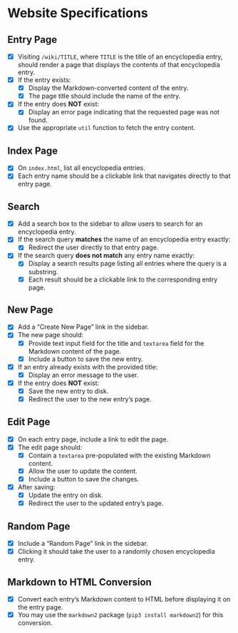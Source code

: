 # Website Specifications

## Entry Page

- [x] Visiting `/wiki/TITLE`, where `TITLE` is the title of an encyclopedia entry, should render a page that displays the contents of that encyclopedia entry.
- [x] If the entry exists:
  - [x] Display the Markdown-converted content of the entry.
  - [x] The page title should include the name of the entry.
- [x] If the entry does **NOT** exist:
  - [x] Display an error page indicating that the requested page was not found.
- [x] Use the appropriate `util` function to fetch the entry content.

## Index Page

- [x] On `index.html`, list all encyclopedia entries.
- [x] Each entry name should be a clickable link that navigates directly to that entry page.

## Search

- [x] Add a search box to the sidebar to allow users to search for an encyclopedia entry.
- [x] If the search query **matches** the name of an encyclopedia entry exactly:
  - [x] Redirect the user directly to that entry page.
- [x] If the search query **does not match** any entry name exactly:
  - [x] Display a search results page listing all entries where the query is a substring.
  - [x] Each result should be a clickable link to the corresponding entry page.

## New Page

- [x] Add a “Create New Page” link in the sidebar.
- [x] The new page should:
  - [x] Provide text input field for the title and `textarea` field for the Markdown content of the page.
  - [x] Include a button to save the new entry.
- [x] If an entry already exists with the provided title:
  - [x] Display an error message to the user.
- [x] If the entry does **NOT** exist:
  - [x] Save the new entry to disk.
  - [x] Redirect the user to the new entry’s page.

## Edit Page

- [x] On each entry page, include a link to edit the page.
- [x] The edit page should:
  - [x] Contain a `textarea` pre-populated with the existing Markdown content.
  - [x] Allow the user to update the content.
  - [x] Include a button to save the changes.
- [x] After saving:
  - [x] Update the entry on disk.
  - [x] Redirect the user to the updated entry’s page.

## Random Page

- [x] Include a “Random Page” link in the sidebar.
- [x] Clicking it should take the user to a randomly chosen encyclopedia entry.

## Markdown to HTML Conversion

- [x] Convert each entry’s Markdown content to HTML before displaying it on the entry page.
- [x] You may use the `markdown2` package (`pip3 install markdown2`) for this conversion.
